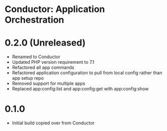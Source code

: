 Conductor: Application Orchestration
==============================================

# 0.2.0 (Unreleased)
- Renamed to Conductor
- Updated PHP version requirement to 7.1
- Refactored all app commands
- Refactored application configuration to pull from local config rather than app setup repo
- Removed support for multiple apps
- Replaced app:config:list and app:config:get with app:config:show

# 0.1.0
- Initial build copied over from Conductor
